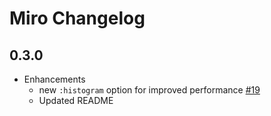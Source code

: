 # Miro Changelog

## 0.3.0

* Enhancements
  * new `:histogram` option for improved performance [#19][]
  * Updated README

[#19]: https://github.com/jonbuda/miro/pull/19
